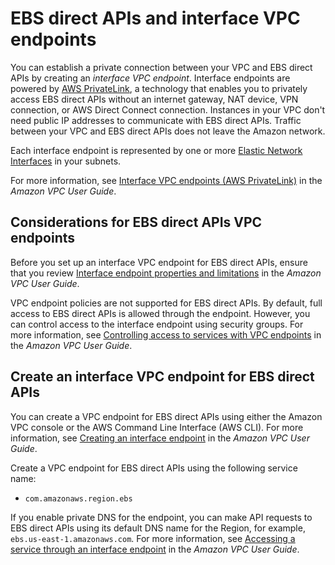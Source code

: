 # EBS direct APIs and interface VPC endpoints<a name="ebs-apis-vpc-endpoints"></a>

You can establish a private connection between your VPC and EBS direct APIs by creating an *interface VPC endpoint*\. Interface endpoints are powered by [AWS PrivateLink](http://aws.amazon.com/privatelink), a technology that enables you to privately access EBS direct APIs without an internet gateway, NAT device, VPN connection, or AWS Direct Connect connection\. Instances in your VPC don't need public IP addresses to communicate with EBS direct APIs\. Traffic between your VPC and EBS direct APIs does not leave the Amazon network\. 

Each interface endpoint is represented by one or more [Elastic Network Interfaces](https://docs.aws.amazon.com/AWSEC2/latest/UserGuide/using-eni.html) in your subnets\. 

For more information, see [Interface VPC endpoints \(AWS PrivateLink\)](https://docs.aws.amazon.com/vpc/latest/userguide/vpce-interface.html) in the *Amazon VPC User Guide*\. 

## Considerations for EBS direct APIs VPC endpoints<a name="vpc-endpoint-considerations"></a>

Before you set up an interface VPC endpoint for EBS direct APIs, ensure that you review [Interface endpoint properties and limitations](https://docs.aws.amazon.com/vpc/latest/userguide/vpce-interface.html#vpce-interface-limitations) in the *Amazon VPC User Guide*\. 

VPC endpoint policies are not supported for EBS direct APIs\. By default, full access to EBS direct APIs is allowed through the endpoint\. However, you can control access to the interface endpoint using security groups\. For more information, see [ Controlling access to services with VPC endpoints](https://docs.aws.amazon.com/vpc/latest/userguide/vpc-endpoints-access.html#vpc-endpoints-security-groups) in the *Amazon VPC User Guide*\.

## Create an interface VPC endpoint for EBS direct APIs<a name="vpc-endpoint-create"></a>

You can create a VPC endpoint for EBS direct APIs using either the Amazon VPC console or the AWS Command Line Interface \(AWS CLI\)\. For more information, see [ Creating an interface endpoint](https://docs.aws.amazon.com/vpc/latest/userguide/vpce-interface.html#create-interface-endpoint) in the *Amazon VPC User Guide*\.

Create a VPC endpoint for EBS direct APIs using the following service name: 
+ `com.amazonaws.region.ebs`

If you enable private DNS for the endpoint, you can make API requests to EBS direct APIs using its default DNS name for the Region, for example, `ebs.us-east-1.amazonaws.com`\. For more information, see [Accessing a service through an interface endpoint](https://docs.aws.amazon.com/vpc/latest/userguide/vpce-interface.html#access-service-though-endpoint) in the *Amazon VPC User Guide*\.